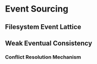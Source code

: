 # Event Sourcing

## Filesystem Event Lattice

## Weak Eventual Consistency

### Conflict Resolution Mechanism



